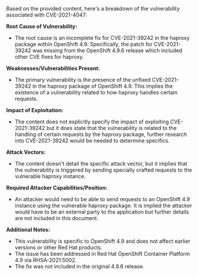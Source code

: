 Based on the provided content, here's a breakdown of the vulnerability associated with CVE-2021-4047:

**Root Cause of Vulnerability:**
- The root cause is an incomplete fix for CVE-2021-39242 in the haproxy package within OpenShift 4.9. Specifically, the patch for CVE-2021-39242 was missing from the OpenShift 4.9.6 release which included other CVE fixes for haproxy.

**Weaknesses/Vulnerabilities Present:**
- The primary vulnerability is the presence of the unfixed CVE-2021-39242 in the haproxy package of OpenShift 4.9. This implies the existence of a vulnerability related to how haproxy handles certain requests.

**Impact of Exploitation:**
- The content does not explicitly specify the impact of exploiting CVE-2021-39242 but it does state that the vulnerability is related to the handling of certain requests by the haproxy package, further research into CVE-2021-39242 would be needed to determine specifics.

**Attack Vectors:**
- The content doesn't detail the specific attack vector, but it implies that the vulnerability is triggered by sending specially crafted requests to the vulnerable haproxy instance.

**Required Attacker Capabilities/Position:**
- An attacker would need to be able to send requests to an OpenShift 4.9 instance using the vulnerable haproxy package. It is implied the attacker would have to be an external party to the application but further details are not included in this document.

**Additional Notes:**
- This vulnerability is specific to OpenShift 4.9 and does not affect earlier versions or other Red Hat products.
- The issue has been addressed in Red Hat OpenShift Container Platform 4.9 via RHSA-2021:5002.
- The fix was not included in the original 4.9.6 release.